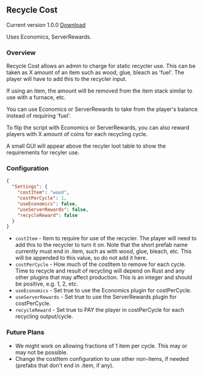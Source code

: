 ## Recycle Cost

Current version 1.0.0 [Download](https://remod.org/RecycleCost.cs)

Uses Economics, ServerRewards.

### Overview

Recycle Cost allows an admin to charge for static recycler use.  This can be taken as X amount of an item such as wood, glue, bleach as 'fuel'.  The player will have to add this to the recycler input.

If using an item, the amount will be removed from the item stack similar to use with a furnace, etc.

You can use Economics or ServerRewards to take from the player's balance instead of requiring 'fuel'.

To flip the script with Economics or ServerRewards, you can also reward players with X amount of coins for each recycling cycle.

A small GUI will appear above the recyler loot table to show the requirements for recyler use.

### Configuration

```json
{
  "Settings": {
    "costItem": "wood",
    "costPerCycle": 1,
    "useEconomics": false,
    "useServerRewards": false,
    "recycleReward": false
  }
}
```

- `costItem` - Item to require for use of the recycler.  The player will need to add this to the recycler to turn it on.  Note that the short prefab name currently must end in .item, such as with wood, glue, bleach, etc.  This will be appended to this value, so do not add it here.
- `costPerCycle` - How much of the costItem to remove for each cycle.  Time to recycle and result of recycling will depend on Rust and any other plugins that may affect production.  This is an integer and should be positive, e.g. 1, 2, etc.
- `useEconomics` - Set true to use the Economics plugin for costPerCycle.
- `useServerRewards` - Set true to use the ServerRewards plugin for costPerCycle.
- `recycleReward` - Set true to PAY the player in costPerCycle for each recycling output/cycle.

### Future Plans

- We might work on allowing fractions of 1 item per cycle.  This may or may not be possible.
- Change the costItem configuration to use other non-items, if needed (prefabs that don't end in .item, if any).
